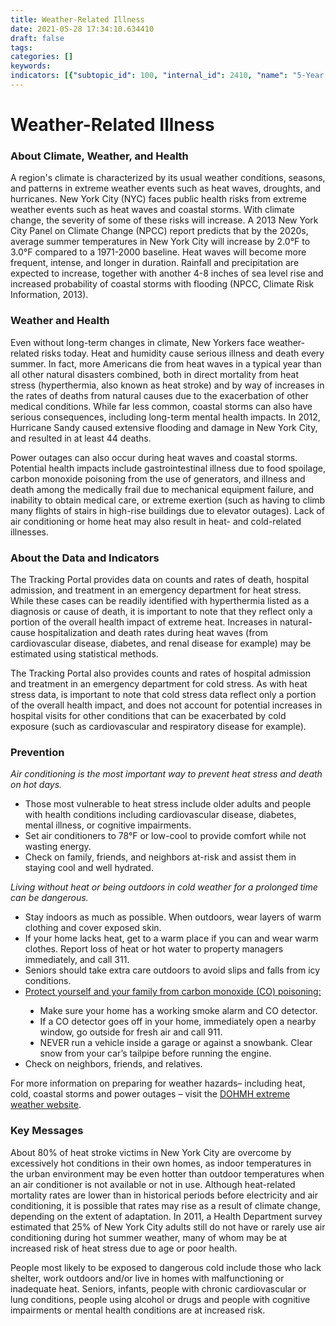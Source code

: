 ```yaml
---
title: Weather-Related Illness
date: 2021-05-28 17:34:10.634410
draft: false
tags: 
categories: []
keywords: 
indicators: [{"subtopic_id": 100, "internal_id": 2410, "name": "5-Year Heat Stress Hospitalizations", "URL": "https://a816-dohbesp.nyc.gov/IndicatorPublic/VisualizationData.aspx?id=2410,719b87,100,Summarize"}, {"subtopic_id": 100, "internal_id": 2376, "name": "Cold Stress Deaths", "URL": "https://a816-dohbesp.nyc.gov/IndicatorPublic/VisualizationData.aspx?id=2376,719b87,100,Summarize"}, {"subtopic_id": 100, "internal_id": 2175, "name": "Cold Stress Emergency Department Visits", "URL": "https://a816-dohbesp.nyc.gov/IndicatorPublic/VisualizationData.aspx?id=2175,719b87,100,Summarize"}, {"subtopic_id": 100, "internal_id": 2174, "name": "Cold Stress Hospitalizations", "URL": "https://a816-dohbesp.nyc.gov/IndicatorPublic/VisualizationData.aspx?id=2174,719b87,100,Summarize"}, {"subtopic_id": 100, "internal_id": 2084, "name": "Heat Events", "URL": "https://a816-dohbesp.nyc.gov/IndicatorPublic/VisualizationData.aspx?id=2084,719b87,100,Summarize"}, {"subtopic_id": 100, "internal_id": 2074, "name": "Heat Stress Deaths", "URL": "https://a816-dohbesp.nyc.gov/IndicatorPublic/VisualizationData.aspx?id=2074,719b87,100,Summarize"}, {"subtopic_id": 100, "internal_id": 2075, "name": "Heat Stress Emergency Department Visits", "URL": "https://a816-dohbesp.nyc.gov/IndicatorPublic/VisualizationData.aspx?id=2075,719b87,100,Summarize"}, {"subtopic_id": 100, "internal_id": 2076, "name": "Heat Stress Hospitalizations", "URL": "https://a816-dohbesp.nyc.gov/IndicatorPublic/VisualizationData.aspx?id=2076,719b87,100,Summarize"}, {"subtopic_id": 100, "internal_id": 2411, "name": "Heat Vulnerability Index by NTA", "URL": "https://a816-dohbesp.nyc.gov/IndicatorPublic/VisualizationData.aspx?id=2411,719b87,100,Summarize"}]
---
```

# Weather-Related Illness
<h3>About Climate, Weather, and Health</h3>
<p>A region's climate is characterized by its usual weather conditions, seasons, and patterns in extreme weather events such as heat waves, droughts, and hurricanes. New York City (NYC) faces public health risks from extreme weather events such as heat waves and coastal storms. With climate change, the severity of some of these risks will increase. A 2013 New York City Panel on Climate Change (NPCC) report predicts that by the 2020s, average summer temperatures in New York City will increase by 2.0&deg;F to 3.0&deg;F compared to a 1971-2000 baseline. Heat waves will become more frequent, intense, and longer in duration. Rainfall and precipitation are expected to increase, together with another 4-8 inches of sea level rise and increased probability of coastal storms with flooding (NPCC, Climate Risk Information, 2013).</p>
<h3>Weather and Health</h3>
<p>Even without long-term changes in climate, New Yorkers face weather-related risks today. Heat and humidity cause serious illness and death every summer. In fact, more Americans die from heat waves in a typical year than all other natural disasters combined, both in direct mortality from heat stress (hyperthermia, also known as heat stroke) and by way of increases in the rates of deaths from natural causes due to the exacerbation of other medical conditions. While far less common, coastal storms can also have serious consequences, including long-term mental health impacts. In 2012, Hurricane Sandy caused extensive flooding and damage in New York City, and resulted in at least 44 deaths.</p>
<p>Power outages can also occur during heat waves and coastal storms. Potential health impacts include gastrointestinal illness due to food spoilage, carbon monoxide poisoning from the use of generators, and illness and death among the medically frail due to mechanical equipment failure, and inability to obtain medical care, or extreme exertion (such as having to climb many flights of stairs in high-rise buildings due to elevator outages). Lack of air conditioning or home heat may also result in heat- and cold-related illnesses.</p>
<h3>About the Data and Indicators</h3>
<p>The Tracking Portal provides data on counts and rates of death, hospital admission, and treatment in an emergency department for heat stress. While these cases can be readily identified with hyperthermia listed as a diagnosis or cause of death, it is important to note that they reflect only a portion of the overall health impact of extreme heat. Increases in natural-cause hospitalization and death rates during heat waves (from cardiovascular disease, diabetes, and renal disease for example) may be estimated using statistical methods.</p>
<p>The Tracking Portal also provides counts and rates of hospital admission and treatment in an emergency department for cold stress. As with heat stress data, is important to note that cold stress data reflect only a portion of the overall health impact, and does not account for potential increases in hospital visits for other conditions that can be exacerbated by cold exposure (such as cardiovascular and respiratory disease for example).</p>
<h3>Prevention</h3>
<p><em>Air conditioning is the most important way to prevent heat stress and death on hot days. &nbsp;</em></p>
<ul>
<li>Those most vulnerable to heat stress include older adults and people with health conditions including cardiovascular disease, diabetes, mental illness, or cognitive impairments.</li>
<li>Set air conditioners to 78&deg;F or low-cool to provide comfort while not wasting energy.</li>
<li>Check on family, friends, and neighbors at-risk and assist them in staying cool and well hydrated.</li>
</ul>
<p><em>Living without heat or being outdoors in cold weather for a prolonged time can be dangerous. </em></p>
<ul type="disc">
<li>Stay indoors as much as possible. When outdoors, wear layers of warm clothing and cover exposed skin.</li>
<li>If your home lacks heat, get to a warm place if you can and wear warm clothes. Report loss of heat or hot water to property managers immediately, and call 311.</li>
<li>Seniors should take extra care outdoors to avoid slips and falls from icy conditions.</li>
<li><a href="http://www1.nyc.gov/assets/doh/downloads/pdf/public/dohmhnews10-01.pdf" target="_blank">Protect yourself and your family from carbon monoxide (CO) poisoning:</a></li>
<ul type="disc">
<li>Make sure your home has a working smoke alarm and CO detector.</li>
<li>If a CO detector goes off in your home, immediately open a nearby window, go outside for fresh air and call 911.</li>
<li>NEVER run a vehicle inside a garage or against a snowbank. Clear snow from your car&rsquo;s tailpipe before running the engine.</li>
</ul>
<li>Check on neighbors, friends, and relatives.</li>
</ul>
<p>For more information on preparing for weather hazards&ndash; including heat, cold, coastal storms and power outages &ndash; visit the <a href="http://www1.nyc.gov/site/doh/health/emergency-preparedness/threats.page" target="_blank">DOHMH extreme weather website</a>.</p>
<h3>Key Messages</h3>
<p>About 80% of heat stroke victims in New York City are overcome by excessively hot conditions in their own homes, as indoor temperatures in the urban environment may be even hotter than outdoor temperatures when an air conditioner is not available or not in use. Although heat-related mortality rates are lower than in historical periods before electricity and air conditioning, it is possible that rates may rise as a result of climate change, depending on the extent of adaptation. In 2011, a Health Department survey estimated that 25% of New York City adults still do not have or rarely use air conditioning during hot summer weather, many of whom may be at increased risk of heat stress due to age or poor health.</p>
<p>People most likely to be exposed to dangerous cold include those who lack shelter, work outdoors and/or live in homes with malfunctioning or inadequate heat. Seniors, infants, people with chronic cardiovascular or lung conditions, people using alcohol or drugs and people with cognitive impairments or mental health conditions are at increased risk.</p>
